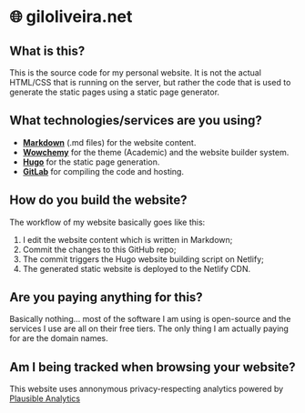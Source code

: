 # 🌐 giloliveira.net

## What is this?

This is the source code for my personal website. It is not the actual HTML/CSS that is running on the server, but rather the code that is used to generate the static pages using a static page generator.

## What technologies/services are you using?

- [**Markdown**](https://daringfireball.net/projects/markdown/) (.md files) for the website content.
- [**Wowchemy**](https://wowchemy.com) for the theme (Academic) and the website builder system.
- [**Hugo**](https://gohugo.io) for the static page generation.
- [**GitLab**](https://gitlab.com) for compiling the code and hosting.

## How do you build the website?

The workflow of my website basically goes like this:

1. I edit the website content which is written in Markdown;
2. Commit the changes to this GitHub repo;
3. The commit triggers the Hugo website building script on Netlify;
4. The generated static website is deployed to the Netlify CDN.

## Are you paying anything for this?

Basically nothing... most of the software I am using is open-source and the services I use are all on their free tiers. The only thing I am actually paying for are the domain names.

## Am I being tracked when browsing your website?

This website uses annonymous privacy-respecting analytics powered by [Plausible Analytics](https://plausible.io)


